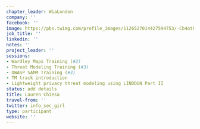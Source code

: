 ```yaml
---
chapter_leader: WiaLondon
company: ''
facebook: ''
image: https://pbs.twimg.com/profile_images/1126527014427594753/-Cb4otPe_400x400.jpg
job_title: ''
linkedin: ''
notes: ''
project_leader: ''
sessions:
- Wardley Maps Training (#2)
- Threat Modeling Training (#3)
- OWASP SAMM Training (#3)
- TM track introduction
- Lightweight privacy threat modeling using LINDDUN Part II
status: add details
title: Lauren Chiesa
travel-from: ''
twitter: info_sec_girl
type: participant
website: ''
---
```


<!-- put more details about participant here -->